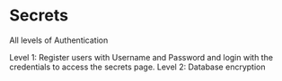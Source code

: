 # Secrets
All levels of Authentication

Level 1: Register users with Username and Password and login with the credentials to access the secrets page.
Level 2: Database encryption
